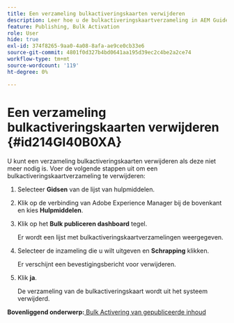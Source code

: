 ```yaml
---
title: Een verzameling bulkactiveringskaarten verwijderen
description: Leer hoe u de bulkactiveringskaartverzameling in AEM Guides verwijdert.
feature: Publishing, Bulk Activation
role: User
hide: true
exl-id: 374f8265-9aa0-4a08-8afa-ae9ce0cb33e6
source-git-commit: 4801f0d327b4bd0641aa195d39ec2c4be2a2ce74
workflow-type: tm+mt
source-wordcount: '119'
ht-degree: 0%

---
```


# Een verzameling bulkactiveringskaarten verwijderen {#id214GI40B0XA}

U kunt een verzameling bulkactiveringskaarten verwijderen als deze niet meer nodig is. Voer de volgende stappen uit om een bulkactiveringskaartverzameling te verwijderen:

1. Selecteer **Gidsen** van de lijst van hulpmiddelen.

1. Klik op de verbinding van Adobe Experience Manager bij de bovenkant en kies **Hulpmiddelen**.

1. Klik op het **Bulk publiceren dashboard** tegel.

   Er wordt een lijst met bulkactiveringskaartverzamelingen weergegeven.

1. Selecteer de inzameling die u wilt uitgeven en **Schrapping** klikken.

   Er verschijnt een bevestigingsbericht voor verwijderen.

1. Klik **ja**.

   De verzameling van de bulkactiveringskaart wordt uit het systeem verwijderd.


**Bovenliggend onderwerp:**[ Bulk Activering van gepubliceerde inhoud ](conf-bulk-activation.md)
